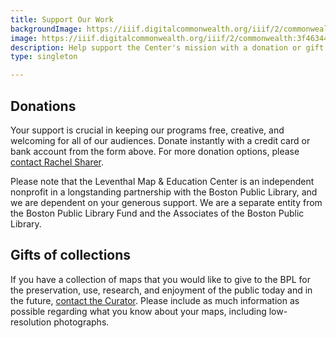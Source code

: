 ```yaml
---
title: Support Our Work
backgroundImage: https://iiif.digitalcommonwealth.org/iiif/2/commonwealth:3f463366g/1292,3248,8404,3417/1200,/0/default.jpg
image: https://iiif.digitalcommonwealth.org/iiif/2/commonwealth:3f4634466/2291,2158,3532,2116/1200,/0/default.jpg
description: Help support the Center's mission with a donation or gift
type: singleton

---
```


<div style="text-align: center;">
<a href="#XDTSZHTC" tyle="display: none"></a>
</div>

## Donations

Your support is crucial in keeping our programs free, creative, and welcoming for all of our audiences. Donate instantly with a credit card or bank account from the form above. For more donation options, please [contact Rachel Sharer](mailto:rsharer@leventhalmap.org).

Please note that the Leventhal Map & Education Center is an independent nonprofit in a longstanding partnership with the Boston Public Library, and we are dependent on your generous support. We are a separate entity from the Boston Public Library Fund and the Associates of the Boston Public Library.

## Gifts of collections

If you have a collection of maps that you would like to give to the BPL for the preservation, use, research, and enjoyment of the public today and in the future, [contact the Curator](/about/people/garrett-nelson). Please include as much information as possible regarding what you know about your maps, including low-resolution photographs.